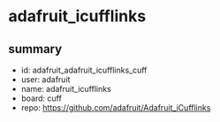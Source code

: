 # adafruit_icufflinks
 
## summary 
* id: adafruit_adafruit_icufflinks_cuff
* user: adafruit
* name: adafruit_icufflinks
* board: cuff
* repo: https://github.com/adafruit/Adafruit_iCufflinks








